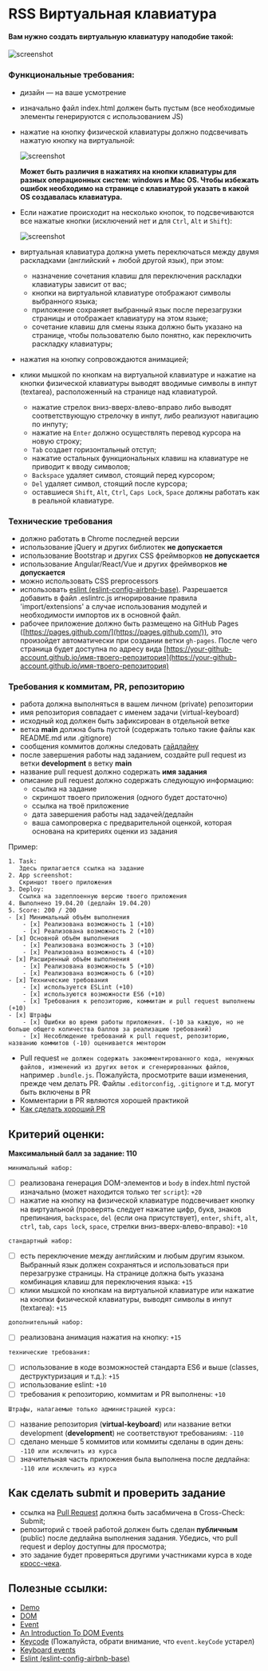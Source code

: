 # RSS Виртуальная клавиатура

#### Вам нужно создать виртуальную клавиатуру наподобие такой:

![screenshot](https://i.imgur.com/MUYRlDL.png)

### Функциональные требования:

- дизайн — на ваше усмотрение
- изначально файл index.html должен быть пустым (все необходимые элементы генерируются с использованием JS)
- нажатие на кнопкy физической клавиатуры должно подсвечивать нажатую кнопку на виртуальной:

  ![screenshot](https://i.imgur.com/yU70dGz.png)

  **Может быть различия в нажатиях на кнопки клавиатуры для разных операционных систем: windows и Mac OS. Чтобы избежать ошибок необходимо на странице с клавиатурой указать в какой OS создавалась клавиатура.**

- Если нажатие происходит на несколько кнопок, то подсвечиваются все нажатые кнопки (исключений нет и для `Ctrl`, `Alt` и `Shift`):

  ![screenshot](https://i.imgur.com/5sg3wmF.png)

- виртуальная клавиатура должна уметь переключаться между двумя раскладками (английский + любой другой язык), при этом:
  - назначение сочетания клавиш для переключения раскладки клавиатуры зависит от вас;
  - кнопки на виртуальной клавиатуре отображают символы выбранного языка;
  - приложение сохраняет выбранный язык после перезагрузки страницы и отображает клавиатуру на этом языке;
  - сочетание клавиш для смены языка должно быть указано на странице, чтобы пользователю было понятно, как переключить раскладку клавиатуры;
- нажатия на кнопку сопровождаются анимацией;
- клики мышкой по кнопкам на виртуальной клавиатуре и нажатие на кнопки физической клавиатуры выводят вводимые символы в инпут (textarea), расположенный на странице над клавиатурой.
  - нажатие стрелок вниз-вверх-влево-вправо либо выводят соответствующую стрелочку в инпут, либо реализуют навигацию по инпуту;
  - нажатие на `Enter` должно осуществлять перевод курсора на новую строку;
  - `Tab` создает горизонтальный отступ;
  - нажатие остальных функциональных клавиш на клавиатуре не приводит к вводу символов;
  - `Backspace` удаляет символ, стоящий перед курсором;
  - `Del` удаляет символ, стоящий после курсора;
  - оставшиеся `Shift`, `Alt`, `Ctrl`, `Caps Lock`, `Space` должны работать как в реальной клавиатуре.

### Технические требования

- должно работать в Chrome последней версии
- использование jQuery и других библиотек **не допускается**
- использование Bootstrap и других CSS фреймворков **не допускается**
- использование Angular/React/Vue и других фреймворков **не допускается**
- можно использовать CSS preprocessors
- использовать [eslint (eslint-config-airbnb-base)](https://eslint.org/). Разрешается добавить в файл .eslintrc.js игнорирование правила 'import/extensions' а случае использования модулей и необходимости импортов их в основной файл.
- рабочее приложение должно быть размещено на GitHub Pages ([https://pages.github.com/](https://pages.github.com/)), это произойдет автоматически при создании ветки `gh-pages`. После чего страница будет доступна по адресу вида [https://your-github-account.github.io/имя-твоего-репозитория](https://your-github-account.github.io/имя-твоего-репозитория)

### Требования к коммитам, PR, репозиторию

- работа должна выполняться в вашем личном (private) репозитории
- имя репозитория совпадает с именем задачи (virtual-keyboard)
- исходный код должен быть зафиксирован в отдельной ветке
- ветка **main** должна быть пустой (содержать только такие файлы как README.md или .gitignore)
- сообщения коммитов должны следовать [гайдлайну](https://www.conventionalcommits.org/en)
- после завершения работы над заданием, создайте pull request из ветки **development** в ветку **main**
- название pull request должно содержать **имя задания**
- описание pull request должно содержать следующую информацию:
  - ссылка на задание
  - скриншот твоего приложения (одного будет достаточно)
  - ссылка на твоё приложение
  - дата завершения работы над задачей/дедлайн
  - ваша самопроверка с предварительной оценкой, которая основана на критериях оценки из задания

Пример:

```
1. Task:
   Здесь прилагается ссылка на задание
2. App screenshot:
   Скриншот твоего приложения
3. Deploy:
   Ссылка на задеплоенную версию твоего приложения
4. Выполнено 19.04.20 (дедлайн 19.04.20)
5. Score: 200 / 200
- [x] Минимальный объём выполнения
    - [x] Реализована возможность 1 (+10)
    - [x] Реализована возможность 2 (+10)
- [x] Основной объём выполнения
    - [x] Реализована возможность 3 (+10)
    - [x] Реализована возможность 4 (+10)
- [x] Расширенный объём выполнения
    - [x] Реализована возможность 5 (+10)
    - [x] Реализована возможность 6 (+10)
- [x] Технические требования
    - [x] используется ESLint (+10)
    - [x] используются возможности ES6 (+10)
    - [x] Требования к репозиторию, коммитам и pull request выполнены (+10)
- [x] Штрафы
    - [x] Ошибки во время работы приложения. (-10 за каждую, но не больше общего количества баллов за реализацию требований)
    - [x] Несоблюдение требований к pull request, репозиторию, названию коммитов (-10) оценивается ментором
```

- Pull request `не должен содержать закомментированного кода, ненужных файлов, изменений из других веток и сгенерированных файлов`, например `.bundle.js`. Пожалуйста, просмотрите ваши изменения, прежде чем делать PR. Файлы `.editorconfig`, `.gitignore` и т.д. могут быть включены в PR
- Комментарии в PR являются хорошей практикой
- [Как сделать хороший PR](https://github.com/blog/1943-how-to-write-the-perfect-pull-request)

## Критерий оценки:

**Максимальный балл за задание: 110**

`минимальный набор:`

- [ ] реализована генерация DOM-элементов и `body` в index.html пустой изначально (может находится только тег `script`): `+20`
- [ ] нажатие на кнопку на физической клавиатуре подсвечивает кнопку на виртуальной (проверять следует нажатие цифр, букв, знаков препинания, `backspace`, `del` (если она присутствует), `enter`, `shift`, `alt`, `ctrl`, `tab`, `caps lock`, `space`, стрелки вниз-вверх-влево-вправо): `+10`

`стандартный набор:`

- [ ] есть переключение между английским и любым другим языком. Выбранный язык должен сохраняться и использоваться при перезагрузке страницы. На странице должна быть указана комбинация клавиш для переключения языка: `+15`
- [ ] клики мышкой по кнопкам на виртуальной клавиатуре или нажатие на кнопки физической клавиатуры, выводят символы в инпут (textarea): `+15`

`дополнительный набор:`

- [ ] реализована анимация нажатия на кнопку: `+15`

`технические требования:`

- [ ] использование в коде возможностей стандарта ES6 и выше (classes, деструктуризация и т.д.): `+15`
- [ ] использование eslint: `+10`
- [ ] требования к репозиторию, коммитам и PR выполнены: `+10`

`Штрафы, налагаемые только администрацией курса:`

- [ ] название репозитория (**virtual-keyboard**) или название ветки development (**development**) не соответствуют требованиям: `-110`
- [ ] сделано меньше 5 коммитов или коммиты сделаны в один день: `-110 или исключить из курса`
- [ ] значительная часть приложения была выполнена после дедлайна: `-110 или исключить из курса`

## Как сделать submit и проверить задание

- ссылка на [Pull Request](#requirements-for-commits-pull-request-repository) должна быть засабмичена в Cross-Check: Submit;
- репозиторий с твоей работой должен быть сделан **публичным** (public) после дедлайна выполнения задания. Убедись, что pull request и deploy доступны для просмотра;
- это задание будет проверяться другими участниками курса в ходе [кросс-чека](https://rs.school/docs/ru/cross-check-flow).

## Полезные ссылки:

- [Demo](https://wonderful-swartz-d8b98d.netlify.com/)
- [DOM](http://learn.javascript.info/document)
- [Event](http://learn.javascript.info/event-details)
- [An Introduction To DOM Events](https://www.smashingmagazine.com/2013/11/an-introduction-to-dom-events/)
- [Keycode](https://keycode.info) (Пожалуйста, обрати внимание, что `event.keyCode` устарел)
- [Keyboard events](https://learn.javascript.info/keyboard-events)
- [Eslint (eslint-config-airbnb-base)](https://eslint.org/)
